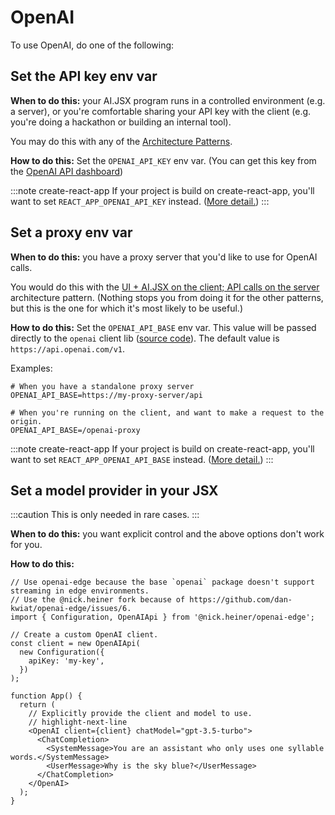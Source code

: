 # OpenAI

To use OpenAI, do one of the following:

## Set the API key env var

**When to do this:** your AI.JSX program runs in a controlled environment (e.g. a server), or you're comfortable sharing your API key with the client (e.g. you're doing a hackathon or building an internal tool).

You may do this with any of the [Architecture Patterns](./architecture.mdx).

**How to do this:** Set the `OPENAI_API_KEY` env var. (You can get this key from the [OpenAI API dashboard](https://platform.openai.com/account/api-keys))

:::note create-react-app
If your project is build on create-react-app, you'll want to set `REACT_APP_OPENAI_API_KEY` instead. ([More detail.](https://create-react-app.dev/docs/adding-custom-environment-variables/))
:::

## Set a proxy env var

**When to do this:** you have a proxy server that you'd like to use for OpenAI calls.

You would do this with the [UI + AI.JSX on the client; API calls on the server](./architecture.mdx#ui--aijsx-on-the-client-api-calls-on-the-server) architecture pattern. (Nothing stops you from doing it for the other patterns, but this is the one for which it's most likely to be useful.)

**How to do this:** Set the `OPENAI_API_BASE` env var. This value will be passed directly to the `openai` client lib ([source code](https://github.com/openai/openai-node/blob/dc821be3018c832650e21285bade265099f99efb/base.ts#L22)). The default value is `https://api.openai.com/v1`.

Examples:

```console
# When you have a standalone proxy server
OPENAI_API_BASE=https://my-proxy-server/api

# When you're running on the client, and want to make a request to the origin.
OPENAI_API_BASE=/openai-proxy
```

:::note create-react-app
If your project is build on create-react-app, you'll want to set `REACT_APP_OPENAI_API_BASE` instead. ([More detail.](https://create-react-app.dev/docs/adding-custom-environment-variables/))
:::

## Set a model provider in your JSX

:::caution
This is only needed in rare cases.
:::

**When to do this:** you want explicit control and the above options don't work for you.

**How to do this:**

```tsx
// Use openai-edge because the base `openai` package doesn't support streaming in edge environments.
// Use the @nick.heiner fork because of https://github.com/dan-kwiat/openai-edge/issues/6.
import { Configuration, OpenAIApi } from '@nick.heiner/openai-edge';

// Create a custom OpenAI client.
const client = new OpenAIApi(
  new Configuration({
    apiKey: 'my-key',
  })
);

function App() {
  return (
    // Explicitly provide the client and model to use.
    // highlight-next-line
    <OpenAI client={client} chatModel="gpt-3.5-turbo">
      <ChatCompletion>
        <SystemMessage>You are an assistant who only uses one syllable words.</SystemMessage>
        <UserMessage>Why is the sky blue?</UserMessage>
      </ChatCompletion>
    </OpenAI>
  );
}
```
